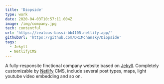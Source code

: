 ```yaml
---
title: 'Diopside'
type: work
date: 2020-04-03T10:57:11.004Z
image: /img/company.jpg
tech: contentful
url: 'https://zealous-bassi-bb4105.netlify.app/'
githubUrl: 'https://github.com/DRIMchansky/Diopside'
tags:
  - Jekyll
  - NetlifyCMS
---
```


A fully-responsite finctional company website based on [Jekyll](https://jekyllrb.com/). Completely customizable by [Netlify](https://www.netlifycms.org/) CMS, include several post types, maps, light youtube video embedding and so on.
